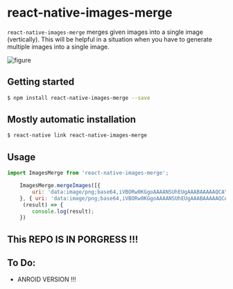 # react-native-images-merge

`react-native-images-merge` merges given images into a single image  (vertically).
 This will be helpful in a situation when you have to generate multiple images into a single image.

![figure](https://raw.githubusercontent.com/cristea2017/react-native-images-merge/master/media/figure.png)


## Getting started

```bash
$ npm install react-native-images-merge --save
```
## Mostly automatic installation

```bash
$ react-native link react-native-images-merge
```


## Usage
```javascript
import ImagesMerge from 'react-native-images-merge';

    ImagesMerge.mergeImages([{
        uri: 'data:image/png;base64,iVBORw0KGgoAAAANSUhEUgAAABAAAAAQCAYAAAAf8/9hAAAABGdBTUEAALGPC/xhBQAAAAFzUkdCAK7OHOkAAACzSURBVDjLhVIxEsAgCONZLi6Oujn6/3/Yw7t4gUI75OwJCTFUaq1b0Vo76L0frLUM5pwHWtM+8ARkLaApIjJYRKCEySzEgCDqehoH3sWXGzhQCE/nDCIXIOP7OCilbM4BQmMMQ+Ianq1cici8GU8GlGwEsma+8wFegUiEp0WZ3C1EGfjn6Jn+SBBgF385oPZy4IlZuGYLSJOdZKJcv1vwzSB40eyJwo1RgyeHDvy0TIh7gQcKP8ylbMeQ9QAAAABJRU5ErkJggg==',
    }, { uri: 'data:image/png;base64,iVBORw0KGgoAAAANSUhEUgAAABAAAAAQCAYAAAAf8/9hAAAABGdBTUEAALGPC/xhBQAAAAFzUkdCAK7OHOkAAAC6SURBVDjLpVOrDsMwDMznDA8UDewHhgYjFXZgaDSovF+wr011kS5yLkkbbcCV7Z4vfrp1nuL2usXv555l1Easg7I8LvH9vGaBjZ89H3QIYhOBBQLErKzQb7HwO3xsMMEtAqZNfJEBARqodZOsIlCANk99RQ9gHIFbk2CZrlfzGUGzhBBC9N7nDPTFIQLIGQGwVQ8I0s3sTaTqgQ08IuiO0e6Cpju0SL+sciJgQ+zR6OFAp9/iUg/+PecdxlckrJoZmykAAAAASUVORK5CYII=' }],
     (result) => {
        console.log(result);
    })

```
## This REPO IS IN PORGRESS !!!

## To Do:

* ANROID VERSION !!!  
